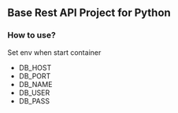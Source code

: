 ## Base Rest API Project for Python

### How to use?

Set env when start container 

* DB_HOST
* DB_PORT
* DB_NAME
* DB_USER
* DB_PASS